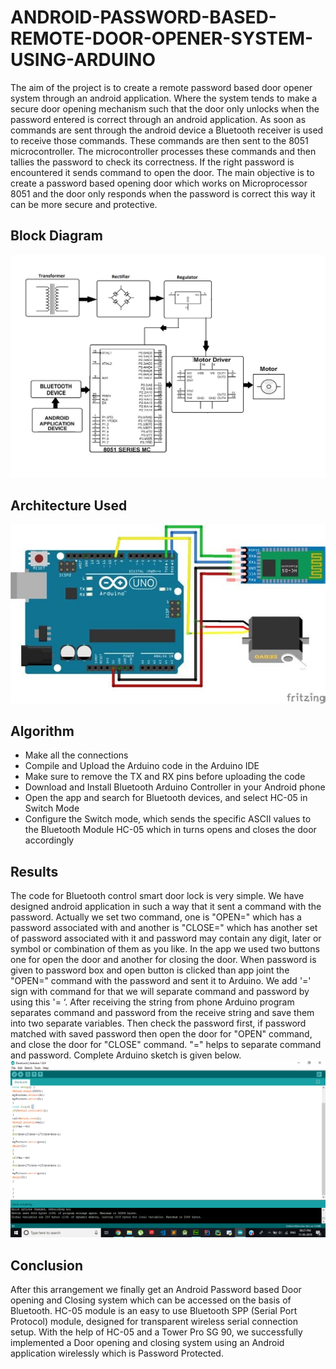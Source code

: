 # ANDROID-PASSWORD-BASED-REMOTE-DOOR-OPENER-SYSTEM-USING-ARDUINO
The aim of the project is to create a remote password based door opener system through an android application. Where the system tends to make a secure door opening mechanism such that the door only unlocks when the password entered is correct through an android application. As soon as commands are sent through the android device a Bluetooth receiver is used to receive those commands. These commands are then sent to the 8051 microcontroller. The microcontroller processes these commands and then tallies the password to check its correctness. If the right password is encountered it sends command to open the door. The main objective is to create a password based opening door which works on Microprocessor 8051 and the door only responds when the password is correct this way it can be more secure and protective.

## Block Diagram
![](images/1.png)

## Architecture Used
![](images/2.jpg)

## Algorithm
- Make all the connections
- Compile and Upload the Arduino code in the Arduino IDE
- Make sure to remove the TX and RX pins before uploading the code
- Download and Install Bluetooth Arduino Controller in your Android phone
- Open the app and search for Bluetooth devices, and select HC-05 in Switch Mode
- Configure the Switch mode, which sends the specific ASCII values to the Bluetooth Module HC-05 which in turns opens and closes the door accordingly

## Results
The code for Bluetooth control smart door lock is very simple. We have designed android application in such a way that it sent a command with the password. Actually we set two command, one is "OPEN=" which has a password associated with and another is "CLOSE=" which has another set of password associated with it and password may contain any digit, later or symbol or combination of them as you like. In the app we used two buttons one for open the door and another for closing the door. When password is given to password box and open
button is clicked than app joint the "OPEN=" command with the password and sent it to Arduino. We add '=' sign with command for that we will separate command and password by using this '= ‘. After receiving the string from phone Arduino program separates command and password from the receive string and save them into two separate variables. Then check the password first, if password matched with saved password then open the door for "OPEN" command, and close the door for "CLOSE" command. "=" helps to separate command and password. Complete Arduino sketch is given below.
![](images/3.png)


## Conclusion
After this arrangement we finally get an Android Password based Door opening and Closing system which can be accessed on the basis of Bluetooth. HC-05 module is an easy to use Bluetooth SPP (Serial Port Protocol) module, designed for transparent wireless serial connection setup. With the help of HC-05 and a Tower Pro SG 90, we successfully implemented a Door opening and closing system using an Android application wirelessly which is Password Protected.
